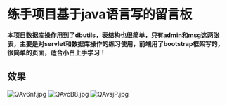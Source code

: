 # 练手项目基于java语言写的留言板

**本项目数据库操作用到了dbutils，表结构也很简单，只有admin和msg这两张表，主要是对servlet和数据库操作的练习使用，前端用了bootstrap框架写的，
很简单的页面，适合小白上手学习！**

## 效果
![QAv6nf.jpg](https://s2.ax1x.com/2019/11/29/QAv6nf.jpg)
![QAvcB8.jpg](https://s2.ax1x.com/2019/11/29/QAvcB8.jpg)
![QAvsjP.jpg](https://s2.ax1x.com/2019/11/29/QAvsjP.jpg)
